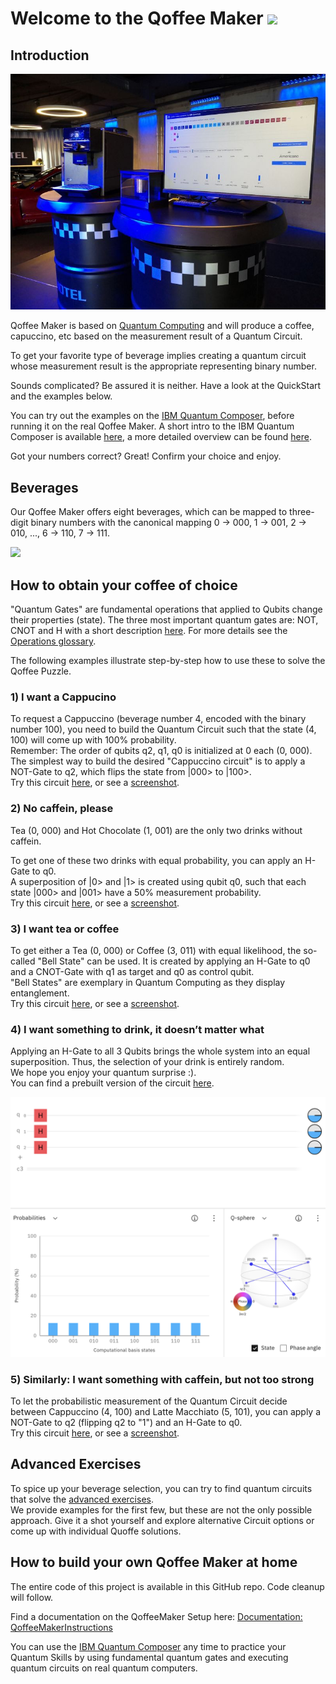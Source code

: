 # Welcome to the Qoffee Maker <img src="Bilder/QuoffeeMug_vector.png" width="150">

## Introduction

<img src="Bilder/Event Image.jpeg" >

Qoffee Maker is based on [Quantum Computing](http://ibm.com/quantum-computing) and will produce a coffee, capuccino, etc based on the measurement result of a Quantum Circuit.

To get your favorite type of beverage implies creating a quantum circuit whose measurement result is the appropriate representing binary number.

Sounds complicated?
Be assured it is neither. Have a look at the QuickStart and the examples below.

You can try out the examples on the [IBM Quantum Composer](http://quantum-computing.ibm.com/composer), before running it on the real Qoffee Maker. A short intro to the IBM Quantum Composer is available [here](Composer.md), a more detailed overview can be found [here](https://quantum-computing.ibm.com/composer/docs/iqx/overview).

Got your numbers correct? Great! Confirm your choice and enjoy.


## Beverages

Our Qoffee Maker offers eight beverages, which can be mapped to three-digit binary numbers with the canonical mapping 0 -> 000, 1 -> 001, 2 -> 010, ..., 6 -> 110, 7 -> 111.  

<img src="Bilder/übersicht.png" width="300">


## How to obtain your coffee of choice
"Quantum Gates" are fundamental operations that applied to Qubits change their properties (state).
The three most important quantum gates are: NOT, CNOT and H with a short description [here](Gates.md). For more details see the [Operations glossary](https://quantum-computing.ibm.com/composer/docs/iqx/operations_glossary).

The following examples illustrate step-by-step how to use these to solve the Qoffee Puzzle.


### 1) I want a Cappucino

To request a Cappuccino (beverage number 4, encoded with the binary number 100), you need to build the Quantum Circuit such that the state (4, 100) will come up with 100% probability.  
Remember: The order of qubits q2, q1, q0 is initialized at 0 each (0, 000).  
The simplest way to build the desired "Cappuccino circuit" is to apply a NOT-Gate to q2, which flips the state from |000> to |100>.  
Try this circuit [here](https://quantum-computing.ibm.com/composer/files/new?initial=N4IgdghgtgpiBcIDCEAOBXAxpglmA9iADQgCOEAzlAiAPIAKAogHICKAggMoCyABAEwA6AAwBuADpg8mADboAJjF7iyMGTgBGARkHSVEsJNIAnGAHNepANoBmALoHMpi5lsPJkgB6Wr-B8RBFCiccVAAXHHwwGhAAXyA), or see a [screenshot](Bilder/cappuccino.png).

### 2) No caffein, please

Tea (0, 000) and Hot Chocolate (1, 001) are the only two drinks without caffein. 

To get one of these two drinks with equal probability, you can apply an H-Gate to q0.  
A superposition of |0> and |1> is created using qubit q0, such that each state |000> and |001> have a 50% measurement probability.  
Try this circuit [here](https://quantum-computing.ibm.com/composer/files/new?initial=N4IgdghgtgpiBcIByB7ABAYwgM2zAlmADRoAOANjBAM5xEgCONUCIA8gAoCiSAigIIBlALJoATADoADAG4AOmEIZyAVwAmMNHMYxy%2BAEYBGCUu3ywChgCcYAczQMA2gGYAuuYw37GF%2B4UKACwdHKXcQeg1qT3xSABd8FDBWEABfIA), or see a [screenshot](Bilder/nothing.png).

### 3) I want tea or coffee

To get either a Tea (0, 000) or Coffee (3, 011) with equal likelihood, the so-called "Bell State" can be used. It is created by applying an H-Gate to q0 and a CNOT-Gate with q1 as target and q0 as control qubit.  
"Bell States" are exemplary in Quantum Computing as they display entanglement.  
Try this circuit [here](https://quantum-computing.ibm.com/composer/files/new?initial=N4IgdghgtgpiBcICSACA7hMAXFMCWWAFjAE4pYwQoD2ZAxtQGaMxwA0IAjhAM5QIgA8gAUAogDkAigEEAygFkUAJgB0ABgDcAHTB4wdADYBXACYwUWrjAN4ARgEYVeupe1gdnEjADmKTgG0AZgBdNzovXzog0J0dQj9-NRj9AA8EpLYA%2B1CQDjMecLwAByw8ajABEABfIA), or see a [screenshot](Bilder/tea.png).

### 4) I want something to drink, it doesn’t matter what

Applying an H-Gate to all 3 Qubits brings the whole system into an equal superposition. Thus, the selection of your drink is entirely random.  
We hope you enjoy your quantum surprise :).  
You can find a prebuilt version of the circuit [here](https://quantum-computing.ibm.com/composer/files/new?initial=N4IgdghgtgpiBcICSACA7hMAXFBnA9rFgBYCWYA5ilvigCYBO5A1gDQqk534y5iCYBDigQsWGA3TERIViACOEXFAQgA8gAUAogDkAigEEAygFkUAJgB0ABgDcAHTDkAxgBsArnRgo78mC9IARgCMFs4%2B9mAOcgwwVHIA2gDMALoRTjFUTkmpDg7EKAlWOWD5CUHFpfFmqTIgnrjppAAOWKT4YCogAL5AA). 

<img src="Bilder/image.png" width="600">


### 5) Similarly: I want something with caffein, but not too strong

To let the probabilistic measurement of the Quantum Circuit decide between Cappuccino (4, 100) and Latte Macchiato (5, 101), you can apply a NOT-Gate to q2 (flipping q2 to "1") and an H-Gate to q0.  
Try this circuit [here](https://quantum-computing.ibm.com/composer/files/new?initial=N4IgdghgtgpiBcICSACA7hMAXFBnA9rFgBYCWYA5uqSSgMYQBmjM5ANCgEYCuOY%2BOLPnx4sAJ3yUQbEAEcIuKAhAB5AAoBRAHIBFAIIBlALIoATADoADAG4AOmHJ0ANtwAmMFLbkwnpTgEZzRy87MHtZMRgqWQBtAGYAXVC6SKo6eKT7e2IUWMtMsAAPXJjTJOkQd1wU0gAHLFJJZRAAXyA), or see a [screenshot](Bilder/something2.png).



## Advanced Exercises

To spice up your beverage selection, you can try to find quantum circuits that solve the [advanced exercises](Advanced-exercises.md).  
We provide examples for the first few, but these are not the only possible approach. Give it a shot yourself and explore alternative Circuit options or come up with individual Quoffe solutions.


## How to build your own Qoffee Maker at home

The entire code of this project is available in this GitHub repo. Code cleanup will follow.

Find a documentation on the QoffeeMaker Setup here: [Documentation: QoffeeMakerInstructions](QoffeeMakerInstructions.md)

You can use the [IBM Quantum Composer](http://quantum-computing.ibm.com/composer) any time to practice your Quantum Skills by using fundamental quantum gates and executing quantum circuits on real quantum computers.

